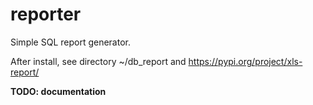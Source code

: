 # reporter
Simple SQL report generator.  
  
After install, see directory ~/db_report and https://pypi.org/project/xls-report/  
    
**TODO: documentation**

